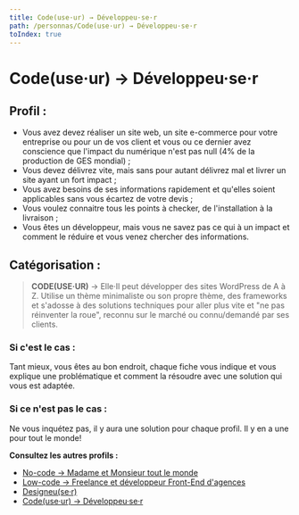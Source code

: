 ```yaml
---
title: Code(use·ur) → Développeu·se·r
path: /personnas/Code(use·ur) → Développeu·se·r
toIndex: true
---
```


# Code(use·ur) → Développeu·se·r

## Profil :

- Vous avez devez réaliser un site web, un site e-commerce pour votre entreprise ou pour un de vos client et vous ou ce dernier avez conscience que l'impact du numérique n'est pas null (4% de la production de GES mondial) ;
- Vous devez délivrez vite, mais sans pour autant délivrez mal et livrer un site ayant un fort impact ;
- Vous avez besoins de ses informations rapidement et qu'elles soient applicables sans vous écartez de votre devis ;
- Vous voulez connaitre tous les points à checker, de l'installation à la livraison ;
- Vous êtes un développeur, mais vous ne savez pas ce qui à un impact et comment le réduire et vous venez chercher des informations.

## Catégorisation :

> **CODE(USE·UR)** → Elle·Il peut développer des sites WordPress de A à Z. Utilise un thème minimaliste ou son propre thème, des frameworks et s'adosse à des solutions techniques pour aller plus vite et "ne pas réinventer la roue", reconnu sur le marché ou connu/demandé par ses clients.

### Si c'est le cas :

Tant mieux, vous êtes au bon endroit, chaque fiche vous indique et vous explique une problématique et comment la résoudre avec une solution qui vous est adaptée.

### Si ce n'est pas le cas :

Ne vous inquétez pas, il y aura une solution pour chaque profil. Il y en a une pour tout le monde!

**Consultez les autres profils :**

- [No-code → Madame et Monsieur tout le monde](./No-code%20%E2%86%92%20Madame%20et%20Monsieur%20tout%20le%20monde.md)
- [Low-code → Freelance et développeur Front-End d'agences](./Low-code%20%E2%86%92%20Freelance%20et%20d%C3%A9veloppeur%20Front-End%20d'agences.md)
- [Designeu(se·r)](<./Designeu(se%C2%B7r).md>)
- [Code(use·ur) → Développeu·se·r](<./Code(use%C2%B7ur)%20%E2%86%92%20D%C3%A9veloppeu%C2%B7se%C2%B7r.md>)

<!--

### Comment on l'attrape

> On répond à ses besoins de réduire son impact écologique en lui montrant comment faire de l'éco-conception et optimiser sa production. On se rend visible là où il est : Groupe Facebook, blog d'influenceur WP, site de tutos (WP marmite...), sites spécialisés, on répond sur stackoverflow en pointant le référentiel GreenIT/WordPress.

### Moyens :

- On publie un livre **Éco-conception avec WordPress : les n bonnes pratiques**
  - On adapte le discours à un niveau technique avec code
  - Guide des bonnes pratiques pour WordPress & Personnas
- ~~Les mêmes que pour "Madame et Monsieur tout le monde"~~
- On lui explique comment faire des sites statiques, utiliser WordPress en tant que `CMS Headless`
- Plugin d'évaluation de score éco-index (avec affichage sur les pages et dans le back-office du score), de warnings et avec checklist des points à mettre en place
  [Ecoindex, plugins, badge, CLI.](/Ecoindex,%20plugins,%20badge,%20CLI_/Ecoindex,%20plugins,%20badge,%20CLI_.md)

-->
